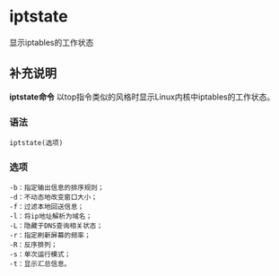 # iptstate

显示iptables的工作状态

## 补充说明

**iptstate命令** 以top指令类似的风格时显示Linux内核中iptables的工作状态。

### 语法

```text
iptstate(选项)
```

### 选项

```text
-b：指定输出信息的排序规则；
-d：不动态地改变窗口大小；
-f：过滤本地回送信息；
-l：将ip地址解析为域名；
-L：隐藏于DNS查询相关状态；
-r：指定刷新屏幕的频率；
-R：反序排列；
-s：单次运行模式；
-t：显示汇总信息。
```

